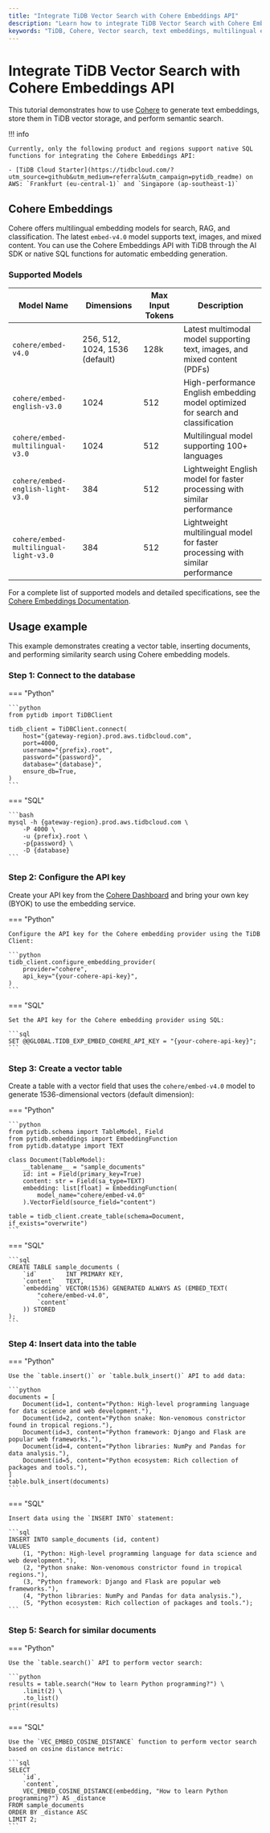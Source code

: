 ```yaml
---
title: "Integrate TiDB Vector Search with Cohere Embeddings API"
description: "Learn how to integrate TiDB Vector Search with Cohere Embeddings API to store embeddings and perform semantic search."
keywords: "TiDB, Cohere, Vector search, text embeddings, multilingual embeddings"
---
```


# Integrate TiDB Vector Search with Cohere Embeddings API

This tutorial demonstrates how to use [Cohere](https://cohere.com/embed) to generate text embeddings, store them in TiDB vector storage, and perform semantic search.

!!! info

    Currently, only the following product and regions support native SQL functions for integrating the Cohere Embeddings API:

    - [TiDB Cloud Starter](https://tidbcloud.com/?utm_source=github&utm_medium=referral&utm_campaign=pytidb_readme) on AWS: `Frankfurt (eu-central-1)` and `Singapore (ap-southeast-1)`

## Cohere Embeddings

Cohere offers multilingual embedding models for search, RAG, and classification. The latest `embed-v4.0` model supports text, images, and mixed content. You can use the Cohere Embeddings API with TiDB through the AI SDK or native SQL functions for automatic embedding generation.

### Supported Models

| Model Name                       | Dimensions | Max Input Tokens | Description |
|----------------------------------|------------|------------------|-------------|
| `cohere/embed-v4.0`             | 256, 512, 1024, 1536 (default) | 128k | Latest multimodal model supporting text, images, and mixed content (PDFs) |
| `cohere/embed-english-v3.0`     | 1024       | 512              | High-performance English embedding model optimized for search and classification |
| `cohere/embed-multilingual-v3.0`| 1024       | 512              | Multilingual model supporting 100+ languages |
| `cohere/embed-english-light-v3.0` | 384     | 512              | Lightweight English model for faster processing with similar performance |
| `cohere/embed-multilingual-light-v3.0` | 384 | 512          | Lightweight multilingual model for faster processing with similar performance |

For a complete list of supported models and detailed specifications, see the [Cohere Embeddings Documentation](https://docs.cohere.com/docs/cohere-embed).

## Usage example

This example demonstrates creating a vector table, inserting documents, and performing similarity search using Cohere embedding models.

### Step 1: Connect to the database

=== "Python"

    ```python
    from pytidb import TiDBClient

    tidb_client = TiDBClient.connect(
        host="{gateway-region}.prod.aws.tidbcloud.com",
        port=4000,
        username="{prefix}.root",
        password="{password}",
        database="{database}",
        ensure_db=True,
    )
    ```

=== "SQL"

    ```bash
    mysql -h {gateway-region}.prod.aws.tidbcloud.com \
        -P 4000 \
        -u {prefix}.root \
        -p{password} \
        -D {database}
    ```

### Step 2: Configure the API key

Create your API key from the [Cohere Dashboard](https://dashboard.cohere.com/api-keys) and bring your own key (BYOK) to use the embedding service.

=== "Python"

    Configure the API key for the Cohere embedding provider using the TiDB Client:

    ```python
    tidb_client.configure_embedding_provider(
        provider="cohere",
        api_key="{your-cohere-api-key}",
    )
    ```

=== "SQL"

    Set the API key for the Cohere embedding provider using SQL:

    ```sql
    SET @@GLOBAL.TIDB_EXP_EMBED_COHERE_API_KEY = "{your-cohere-api-key}";
    ```

### Step 3: Create a vector table

Create a table with a vector field that uses the `cohere/embed-v4.0` model to generate 1536-dimensional vectors (default dimension):

=== "Python"

    ```python
    from pytidb.schema import TableModel, Field
    from pytidb.embeddings import EmbeddingFunction
    from pytidb.datatype import TEXT

    class Document(TableModel):
        __tablename__ = "sample_documents"
        id: int = Field(primary_key=True)
        content: str = Field(sa_type=TEXT)
        embedding: list[float] = EmbeddingFunction(
            model_name="cohere/embed-v4.0"
        ).VectorField(source_field="content")

    table = tidb_client.create_table(schema=Document, if_exists="overwrite")
    ```

=== "SQL"

    ```sql
    CREATE TABLE sample_documents (
        `id`        INT PRIMARY KEY,
        `content`   TEXT,
        `embedding` VECTOR(1536) GENERATED ALWAYS AS (EMBED_TEXT(
            "cohere/embed-v4.0",
            `content`
        )) STORED
    );
    ```

### Step 4: Insert data into the table

=== "Python"

    Use the `table.insert()` or `table.bulk_insert()` API to add data:

    ```python
    documents = [
        Document(id=1, content="Python: High-level programming language for data science and web development."),
        Document(id=2, content="Python snake: Non-venomous constrictor found in tropical regions."),
        Document(id=3, content="Python framework: Django and Flask are popular web frameworks."),
        Document(id=4, content="Python libraries: NumPy and Pandas for data analysis."),
        Document(id=5, content="Python ecosystem: Rich collection of packages and tools."),
    ]
    table.bulk_insert(documents)
    ```

=== "SQL"

    Insert data using the `INSERT INTO` statement:

    ```sql
    INSERT INTO sample_documents (id, content)
    VALUES
        (1, "Python: High-level programming language for data science and web development."),
        (2, "Python snake: Non-venomous constrictor found in tropical regions."),
        (3, "Python framework: Django and Flask are popular web frameworks."),
        (4, "Python libraries: NumPy and Pandas for data analysis."),
        (5, "Python ecosystem: Rich collection of packages and tools.");
    ```

### Step 5: Search for similar documents

=== "Python"

    Use the `table.search()` API to perform vector search:

    ```python
    results = table.search("How to learn Python programming?") \
        .limit(2) \
        .to_list()
    print(results)
    ```

=== "SQL"

    Use the `VEC_EMBED_COSINE_DISTANCE` function to perform vector search based on cosine distance metric:

    ```sql
    SELECT
        `id`,
        `content`,
        VEC_EMBED_COSINE_DISTANCE(embedding, "How to learn Python programming?") AS _distance
    FROM sample_documents
    ORDER BY _distance ASC
    LIMIT 2;
    ```
